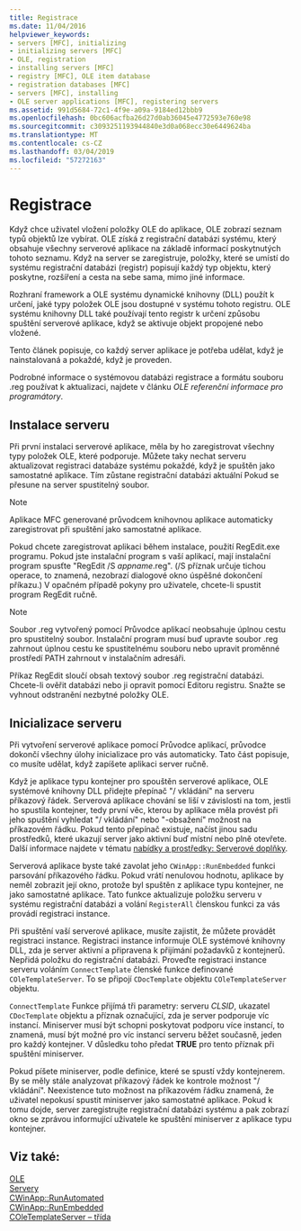 ```yaml
---
title: Registrace
ms.date: 11/04/2016
helpviewer_keywords:
- servers [MFC], initializing
- initializing servers [MFC]
- OLE, registration
- installing servers [MFC]
- registry [MFC], OLE item database
- registration databases [MFC]
- servers [MFC], installing
- OLE server applications [MFC], registering servers
ms.assetid: 991d5684-72c1-4f9e-a09a-9184ed12bbb9
ms.openlocfilehash: 0bc606acfba26d27d0ab36045e4772593e760e98
ms.sourcegitcommit: c3093251193944840e3d0a068ecc30e6449624ba
ms.translationtype: MT
ms.contentlocale: cs-CZ
ms.lasthandoff: 03/04/2019
ms.locfileid: "57272163"
---
```

# <a name="registration"></a>Registrace

Když chce uživatel vložení položky OLE do aplikace, OLE zobrazí seznam typů objektů lze vybírat. OLE získá z registrační databázi systému, který obsahuje všechny serverové aplikace na základě informací poskytnutých tohoto seznamu. Když na server se zaregistruje, položky, které se umístí do systému registrační databázi (registr) popisují každý typ objektu, který poskytne, rozšíření a cesta na sebe sama, mimo jiné informace.

Rozhraní framework a OLE systému dynamické knihovny (DLL) použít k určení, jaké typy položek OLE jsou dostupné v systému tohoto registru. OLE systému knihovny DLL také používají tento registr k určení způsobu spuštění serverové aplikace, když se aktivuje objekt propojené nebo vložené.

Tento článek popisuje, co každý server aplikace je potřeba udělat, když je nainstalovaná a pokaždé, když je proveden.

Podrobné informace o systémovou databázi registrace a formátu souboru .reg používat k aktualizaci, najdete v článku *OLE referenční informace pro programátory*.

##  <a name="_core_server_installation"></a> Instalace serveru

Při první instalaci serverové aplikace, měla by ho zaregistrovat všechny typy položek OLE, které podporuje. Můžete taky nechat serveru aktualizovat registraci databáze systému pokaždé, když je spuštěn jako samostatné aplikace. Tím zůstane registrační databázi aktuální Pokud se přesune na server spustitelný soubor.

> [!NOTE]
>  Aplikace MFC generované průvodcem knihovnou aplikace automaticky zaregistrovat při spuštění jako samostatné aplikace.

Pokud chcete zaregistrovat aplikaci během instalace, použití RegEdit.exe programu. Pokud jste instalační program s vaší aplikací, mají instalační program spusťte "RegEdit /S *appname*.reg". (/S příznak určuje tichou operace, to znamená, nezobrazí dialogové okno úspěšné dokončení příkazu.) V opačném případě pokyny pro uživatele, chcete-li spustit program RegEdit ručně.

> [!NOTE]
>  Soubor .reg vytvořený pomocí Průvodce aplikací neobsahuje úplnou cestu pro spustitelný soubor. Instalační program musí buď upravte soubor .reg zahrnout úplnou cestu ke spustitelnému souboru nebo upravit proměnné prostředí PATH zahrnout v instalačním adresáři.

Příkaz RegEdit sloučí obsah textový soubor .reg registrační databázi. Chcete-li ověřit databázi nebo ji opravit pomocí Editoru registru. Snažte se vyhnout odstranění nezbytné položky OLE.

##  <a name="_core_server_initialization"></a> Inicializace serveru

Při vytvoření serverové aplikace pomocí Průvodce aplikací, průvodce dokončí všechny úlohy inicializace pro vás automaticky. Tato část popisuje, co musíte udělat, když zapíšete aplikaci server ručně.

Když je aplikace typu kontejner pro spouštěn serverové aplikace, OLE systémové knihovny DLL přidejte přepínač "/ vkládání" na serveru příkazový řádek. Serverová aplikace chování se liší v závislosti na tom, jestli ho spustila kontejner, tedy první věc, kterou by aplikace měla provést při jeho spuštění vyhledat "/ vkládání" nebo "-obsažení" možnost na příkazovém řádku. Pokud tento přepínač existuje, načíst jinou sadu prostředků, které ukazují server jako aktivní buď místní nebo plně otevřete. Další informace najdete v tématu [nabídky a prostředky: Serverové doplňky](../mfc/menus-and-resources-server-additions.md).

Serverová aplikace byste také zavolat jeho `CWinApp::RunEmbedded` funkci parsování příkazového řádku. Pokud vrátí nenulovou hodnotu, aplikace by neměl zobrazit její okno, protože byl spuštěn z aplikace typu kontejner, ne jako samostatné aplikace. Tato funkce aktualizuje položku serveru v systému registrační databázi a volání `RegisterAll` členskou funkci za vás provádí registraci instance.

Při spuštění vaší serverové aplikace, musíte zajistit, že můžete provádět registraci instance. Registraci instance informuje OLE systémové knihovny DLL, zda je server aktivní a připravena k přijímání požadavků z kontejnerů. Nepřidá položku do registrační databázi. Proveďte registraci instance serveru voláním `ConnectTemplate` členské funkce definované `COleTemplateServer`. To se připojí `CDocTemplate` objektu `COleTemplateServer` objektu.

`ConnectTemplate` Funkce přijímá tři parametry: serveru *CLSID*, ukazatel `CDocTemplate` objektu a příznak označující, zda je server podporuje víc instancí. Miniserver musí být schopni poskytovat podporu více instancí, to znamená, musí být možné pro víc instancí serveru běžet současně, jeden pro každý kontejner. V důsledku toho předat **TRUE** pro tento příznak při spuštění miniserver.

Pokud píšete miniserver, podle definice, které se spustí vždy kontejnerem. By se měly stále analyzovat příkazový řádek ke kontrole možnost "/ vkládání". Neexistence tuto možnost na příkazovém řádku znamená, že uživatel nepokusí spustit miniserver jako samostatné aplikace. Pokud k tomu dojde, server zaregistrujte registrační databázi systému a pak zobrazí okno se zprávou informující uživatele ke spuštění miniserver z aplikace typu kontejner.

## <a name="see-also"></a>Viz také:

[OLE](../mfc/ole-in-mfc.md)<br/>
[Servery](../mfc/servers.md)<br/>
[CWinApp::RunAutomated](../mfc/reference/cwinapp-class.md#runautomated)<br/>
[CWinApp::RunEmbedded](../mfc/reference/cwinapp-class.md#runembedded)<br/>
[COleTemplateServer – třída](../mfc/reference/coletemplateserver-class.md)

